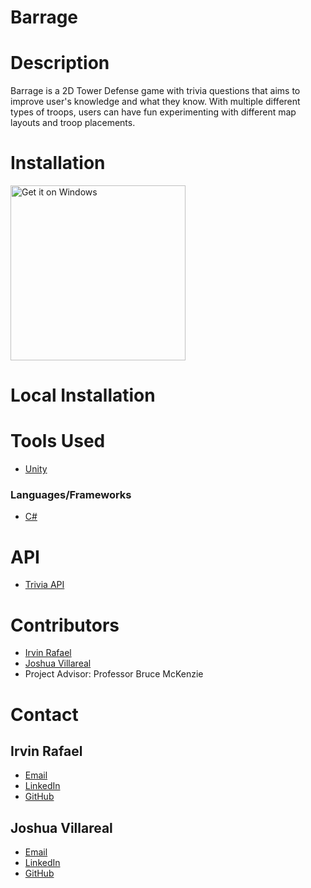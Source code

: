 # Barrage

# Description
Barrage is a 2D Tower Defense game with trivia questions that aims to improve user's knowledge and what they know. With multiple different types of troops, users can have fun experimenting with different map layouts and troop placements. 

# Installation

<a href="https://barragegame.itch.io/barrage"><img alt="Get it on Windows" src="https://upload.wikimedia.org/wikipedia/commons/thumb/e/e2/Windows_logo_and_wordmark_-_2021.svg/1920px-Windows_logo_and_wordmark_-_2021.svg.png" width="280"/></a>


# Local Installation


# Tools Used
- [Unity](https://unity.com/)


### Languages/Frameworks
- [C#](https://learn.microsoft.com/en-us/dotnet/csharp/)

# API
- [Trivia API](https://opentdb.com/api_config.php)

# Contributors
- [Irvin Rafael](https://github.com/ijrafael) 
- [Joshua Villareal](https://github.com/Onceuuu) 
- Project Advisor: Professor Bruce McKenzie


# Contact
## Irvin Rafael
- [Email](mailto:irvinjrafael@gmail.com)
- [LinkedIn](https://www.linkedin.com/in/ijrafael)
- [GitHub](https://github.com/ijrafael)

## Joshua Villareal
- [Email](mailto:jvillareal@csu.fullerton.edu)
- [LinkedIn](linkedin.com/in/joshua-villareal-ba4359309)
- [GitHub](https://github.com/Onceuuu)
